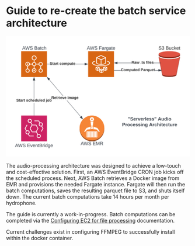 # Guide to re-create the batch service architecture

![instance_type](./img/batch_diagram.png)

The audio-processing architecture was designed to achieve a low-touch and cost-effective solution. First, an AWS 
EventBridge CRON job kicks off the scheduled process. Next, AWS Batch retrieves a Docker image from EMR and provisions 
the needed Fargate instance. Fargate will then run the batch computations, saves the resulting parquet file to S3, and 
shuts itself down. The current batch computations take 14 hours per month per hydrophone.

The guide is currently a work-in-progress. Batch computations can be completed via the
[Configuring EC2 for file processing](Configuring_EC2_for_File_Processing.md) documentation.

Current challenges exist in configuring FFMPEG to successfully install within the docker container.